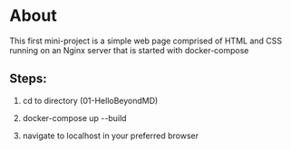 # About
This first mini-project is a simple web page comprised of HTML and CSS
running on an Nginx server that is started with docker-compose

## Steps:
1. cd to directory (01-HelloBeyondMD)

2. docker-compose up --build

3. navigate to localhost in your preferred browser

#####
